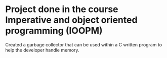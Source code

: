 # Project done in the course Imperative and object oriented programming (IOOPM)
Created a garbage collector that can be used within a C written program to help the developer handle memory.

